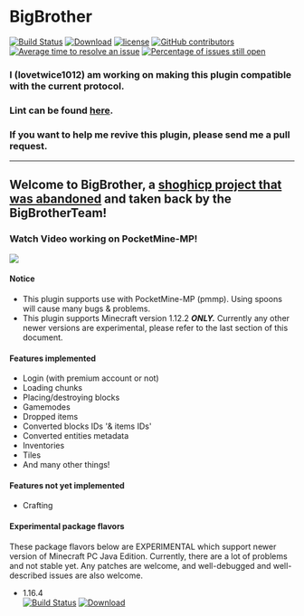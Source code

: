 BigBrother
=============
[![Build Status](https://travis-ci.org/BigBrotherTeam/BigBrother.svg?branch=master)](https://travis-ci.org/BigBrotherTeam/BigBrother)
[![Download](https://api.bintray.com/packages/bigbrotherteam/BigBrother/BigBrother/images/download.svg)](https://bintray.com/bigbrotherteam/BigBrother/BigBrother/_latestVersion)
[![license](https://img.shields.io/github/license/BigBrotherTeam/BigBrother.svg)](https://github.com/BigBrotherTeam/BigBrother/blob/master/LICENSE)
[![GitHub contributors](https://img.shields.io/github/contributors/BigBrotherTeam/BigBrother.svg)](https://github.com/BigBrotherTeam/BigBrother/graphs/contributors)
[![Average time to resolve an issue](http://isitmaintained.com/badge/resolution/BigBrotherTeam/BigBrother.svg)](http://isitmaintained.com/project/BigBrotherTeam/BigBrother "Average time to resolve an issue")
[![Percentage of issues still open](http://isitmaintained.com/badge/open/BigBrotherTeam/BigBrother.svg)](http://isitmaintained.com/project/BigBrotherTeam/BigBrother "Percentage of issues still open")

### I (lovetwice1012) am working on making this plugin compatible with the current protocol.
### Lint can be found [here](https://poggit.pmmp.io/ci/lovetwice1012/BigBrother-1/BigBrother-1/).
### If you want to help me revive this plugin, please send me a pull request.
-------------

Welcome to BigBrother, a [shoghicp project that was abandoned](https://github.com/shoghicp/bigbrother) and taken back by the BigBrotherTeam!
-------------

### Watch Video working on PocketMine-MP!
[![](http://img.youtube.com/vi/4oaYIW8YuNg/0.jpg)](http://www.youtube.com/watch?v=4oaYIW8YuNg)

#### Notice
* This plugin supports use with PocketMine-MP (pmmp). Using spoons will cause many bugs & problems.
* This plugin supports Minecraft version 1.12.2 ***ONLY.***
  Currently any other newer versions are experimental, please refer to the last section of this document.

#### Features implemented
* Login (with premium account or not)
* Loading chunks
* Placing/destroying blocks
* Gamemodes
* Dropped items
* Converted blocks IDs '& items IDs'
* Converted entities metadata
* Inventories
* Tiles
* And many other things!

#### Features not yet implemented
* Crafting

#### Experimental package flavors

These package flavors below are EXPERIMENTAL which support newer version of Minecraft PC Java Edition.
Currently, there are a lot of problems and not stable yet.
Any patches are welcome, and well-debugged and well-described issues are also welcome.

* 1.16.4  
[![Build Status](https://travis-ci.org/BigBrotherTeam/BigBrother.svg?branch=1.16.4)](https://travis-ci.org/BigBrotherTeam/BigBrother)
[![Download](https://api.bintray.com/packages/bigbrotherteam/BigBrother/BigBrother-1.16.4/images/download.svg)](https://bintray.com/bigbrotherteam/BigBrother/BigBrother-1.16.4/_latestVersion)
